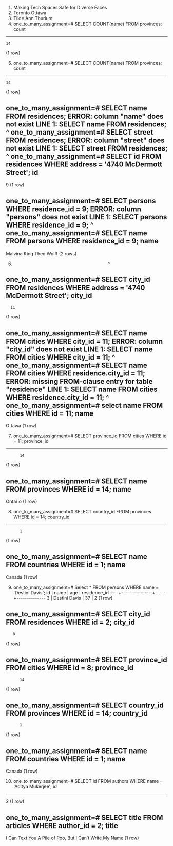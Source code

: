 
1.  Making Tech Spaces Safe for Diverse Faces
2. Toronto
    Ottawa
3.  Tilde Ann Thurium
4. one_to_many_assignment=# SELECT COUNT(name) FROM provinces;
 count
-------
    14
(1 row)

5. one_to_many_assignment=# SELECT COUNT(name) FROM provinces;
 count
-------
    14
(1 row)

one_to_many_assignment=# SELECT name FROM residences;
ERROR:  column "name" does not exist
LINE 1: SELECT name FROM residences;
               ^
one_to_many_assignment=# SELECT street FROM residences;
ERROR:  column "street" does not exist
LINE 1: SELECT street FROM residences;
               ^
one_to_many_assignment=# SELECT id FROM residences WHERE address = '4740 McDermott Street';
 id
----
  9
(1 row)

one_to_many_assignment=# SELECT persons WHERE residence_id = 9;
ERROR:  column "persons" does not exist
LINE 1: SELECT persons WHERE residence_id = 9;
               ^
one_to_many_assignment=# SELECT name FROM persons WHERE residence_id = 9;
     name
--------------
 Malvina King
 Theo Wolff
(2 rows)


6.                                              ^
one_to_many_assignment=# SELECT city_id FROM residences WHERE address = '4740 McDermott Street';
 city_id
---------
      11
(1 row)

one_to_many_assignment=# SELECT name FROM cities WHERE city_id = 11;
ERROR:  column "city_id" does not exist
LINE 1: SELECT name FROM cities WHERE city_id = 11;
                                      ^
one_to_many_assignment=# SELECT name FROM cities WHERE residence.city_id = 11;
ERROR:  missing FROM-clause entry for table "residence"
LINE 1: SELECT name FROM cities WHERE residence.city_id = 11;
                                      ^
one_to_many_assignment=# select name FROM cities WHERE id = 11;
  name
--------
 Ottawa
(1 row)

7. one_to_many_assignment=# SELECT province_id FROM cities WHERE id = 11;
 province_id
-------------
          14
(1 row)

one_to_many_assignment=# SELECT name FROM provinces WHERE id = 14;
  name
---------
 Ontario
(1 row)

8. one_to_many_assignment=# SELECT country_id FROM provinces WHERE id = 14;
 country_id
------------
          1
(1 row)

one_to_many_assignment=# SELECT name FROM countries WHERE id = 1;
  name
--------
 Canada
(1 row)

9. one_to_many_assignment=# Select * FROM persons WHERE name = 'Destini Davis';
 id |     name      | age | residence_id
----+---------------+-----+--------------
  3 | Destini Davis |  37 |            2
(1 row)

one_to_many_assignment=# SELECT city_id FROM residences WHERE id = 2;
 city_id
---------
       8
(1 row)

one_to_many_assignment=# SELECT province_id FROM cities WHERE id = 8;
 province_id
-------------
          14
(1 row)

one_to_many_assignment=# SELECT country_id FROM provinces WHERE id = 14;
 country_id
------------
          1
(1 row)

one_to_many_assignment=# SELECT name FROM countries WHERE id = 1;
  name
--------
 Canada
(1 row)

10. one_to_many_assignment=# SELECT id FROM authors WHERE name = 'Aditya Mukerjee';
 id
----
  2
(1 row)

one_to_many_assignment=# SELECT title FROM articles WHERE author_id = 2;
                          title
---------------------------------------------------------
 I Can Text You A Pile of Poo, But I Can’t Write My Name
(1 row)
